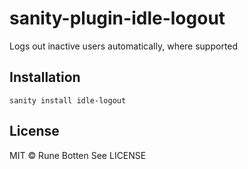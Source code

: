 # sanity-plugin-idle-logout

Logs out inactive users automatically, where supported

## Installation

```
sanity install idle-logout
```


## License

MIT © Rune Botten
See LICENSE